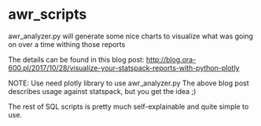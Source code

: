 # awr_scripts

awr_analyzer.py will generate some nice charts to visualize what was going on
over a time withing those reports

The details can be found in this blog post:  http://blog.ora-600.pl/2017/10/28/visualize-your-statspack-reports-with-python-plotly

NOTE: Use need plotly library to use awr_analyzer.py
The above blog post describes usage against statspack, but you get the idea ;)

The rest of SQL scripts is pretty much self-explainable and quite simple to use.
